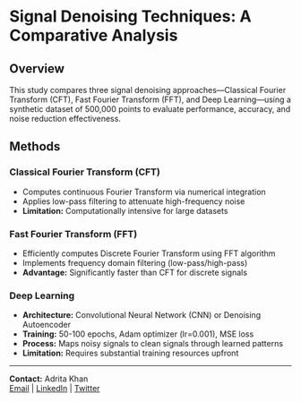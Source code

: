 # Signal Denoising Techniques: A Comparative Analysis

## Overview
This study compares three signal denoising approaches—Classical Fourier Transform (CFT), Fast Fourier Transform (FFT), and Deep Learning—using a synthetic dataset of 500,000 points to evaluate performance, accuracy, and noise reduction effectiveness.


## Methods

### Classical Fourier Transform (CFT)
- Computes continuous Fourier Transform via numerical integration
- Applies low-pass filtering to attenuate high-frequency noise
- **Limitation:** Computationally intensive for large datasets

### Fast Fourier Transform (FFT)
- Efficiently computes Discrete Fourier Transform using FFT algorithm
- Implements frequency domain filtering (low-pass/high-pass)
- **Advantage:** Significantly faster than CFT for discrete signals

### Deep Learning
- **Architecture:** Convolutional Neural Network (CNN) or Denoising Autoencoder
- **Training:** 50-100 epochs, Adam optimizer (lr=0.001), MSE loss
- **Process:** Maps noisy signals to clean signals through learned patterns
- **Limitation:** Requires substantial training resources upfront

-----

**Contact:** Adrita Khan  
[Email](mailto:adrita.khan.official@gmail.com) | [LinkedIn](https://www.linkedin.com/in/adrita-khan) | [Twitter](https://x.com/Adrita_)
